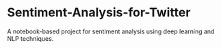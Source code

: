 # Sentiment-Analysis-for-Twitter
A notebook-based project for sentiment analysis using deep learning and NLP techniques.
